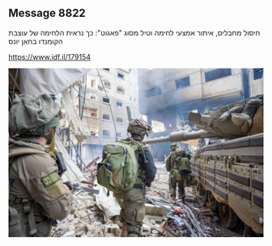 ## Message 8822

חיסול מחבלים, איתור אמצעי לחימה וטיל מסוג "פאגוט":
כך נראית הלחימה של עוצבת הקומנדו בחאן יונס

https://www.idf.il/179154

![Photo](8822/8822_photo.jpg)
